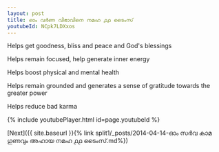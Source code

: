 ```yaml
---
layout: post
title: ഓം വർണ വിഭാവിനെ നമഹ ൧൧ ടൈംസ്
youtubeId: NCpk7LDXxos
---
```

 
 
Helps get goodness, bliss and peace and God's blessings
 
Helps remain focused, help generate inner energy 
 
Helps boost physical and mental health 
 
Helps remain grounded and generates a sense of gratitude towards the greater power 
 
Helps reduce bad karma
 
 
 
 


{% include youtubePlayer.html id=page.youtubeId %}
 
[Next]({{ site.baseurl }}{% link  split1/_posts/2014-04-14-ഓം സർവ കാമ ഗുണവും അഹായ നമഹ ൧൧ ടൈംസ്.md%})
 
